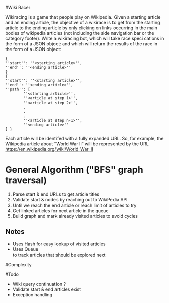 #Wiki Racer

Wikiracing is a game that people play on Wikipedia. Given a starting article and an ending article, 
the objective of a wikirace is to get from the starting article to the ending article by only clicking on 
links occurring in the main bodies of wikipedia articles (not including the side navigation bar or the 
category footer).
Write a wikiracing bot, which will take race speci cations in the form of a JSON object:
and which will return the results of the race in the form of a JSON object:
```
{
''start'': ''<starting article>'', 
''end'': ''<ending article>''
}
{
''start'': ''<starting article>'', 
''end'': ''<ending article>'', 
''path'': [
        ''<starting article>'',
        ''<article at step 1>'',
        ''<article at step 2>'',
        .
        .
        .
        ''<article at step n-1>'',
        ''<ending article>''
] }
```
Each article will be identifed with a fully expanded URL. So, for example, the Wikipedia article about 
“World War II” will be represented by the URL https://en.wikipedia.org/wiki/World_War_II

# General Algorithm ("BFS" graph traversal)

1. Parse start & end URLs to get article titles
2. Validate start & nodes by reaching out to WikiPedia API 
4. Until we reach the end article or reach limit of articles to try
5.    Get linked articles for next article in the queue
6.    Build graph and mark already visited articles to avoid cycles

## Notes

* Uses Hash<string> for easy lookup of visited articles
* Uses Queue<Article> to track articles that should be explored next

#Complexity

#Todo

* Wiki query continuation ?
* Validate start & end articles exist
* Exception handling